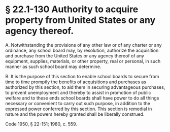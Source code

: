 # § 22.1-130 Authority to acquire property from United States or any agency thereof.

<p>A. Notwithstanding the provisions of any other law or of any charter or any ordinance, any school board may, by resolution, authorize the acquisition and purchase from the United States or any agency thereof of any equipment, supplies, materials, or other property, real or personal, in such manner as such school board may determine.</p><p>B. It is the purpose of this section to enable school boards to secure from time to time promptly the benefits of acquisitions and purchases as authorized by this section, to aid them in securing advantageous purchases, to prevent unemployment and thereby to assist in promotion of public welfare and to these ends school boards shall have power to do all things necessary or convenient to carry out such purpose, in addition to the expressed power conferred by this section. This section is remedial in nature and the powers hereby granted shall be liberally construed.</p><p>Code 1950, § 22-151; 1980, c. 559.</p>